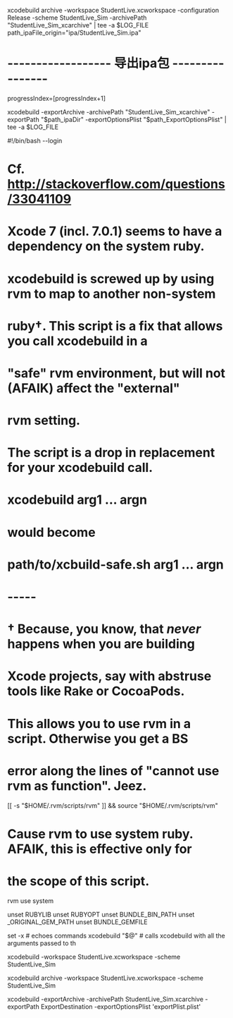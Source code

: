  xcodebuild archive -workspace StudentLive.xcworkspace -configuration Release -scheme StudentLive_Sim -archivePath "StudentLive_Sim_xcarchive" | tee -a $LOG_FILE
    path_ipaFile_origin="ipa/StudentLive_Sim.ipa"






# ------------------ 导出ipa包 ----------------
progressIndex=$[$progressIndex+1]

xcodebuild -exportArchive -archivePath "StudentLive_Sim_xcarchive" -exportPath "$path_ipaDir"  -exportOptionsPlist "$path_ExportOptionsPlist" | tee -a $LOG_FILE




#!/bin/bash --login


# Cf. http://stackoverflow.com/questions/33041109
#
# Xcode 7 (incl. 7.0.1) seems to have a dependency on the system ruby.
# xcodebuild is screwed up by using rvm to map to another non-system
# ruby†. This script is a fix that allows you call xcodebuild in a
# "safe" rvm environment, but will not (AFAIK) affect the "external"
# rvm setting.
#
# The script is a drop in replacement for your xcodebuild call.
#
#   xcodebuild arg1 ... argn
#
# would become
#
#   path/to/xcbuild-safe.sh arg1 ... argn
#
# -----
# † Because, you know, that *never* happens when you are building
# Xcode projects, say with abstruse tools like Rake or CocoaPods.

# This allows you to use rvm in a script. Otherwise you get a BS
# error along the lines of "cannot use rvm as function". Jeez.
[[ -s "$HOME/.rvm/scripts/rvm" ]] && source "$HOME/.rvm/scripts/rvm"

# Cause rvm to use system ruby. AFAIK, this is effective only for
# the scope of this script.
rvm use system

unset RUBYLIB
unset RUBYOPT
unset BUNDLE_BIN_PATH
unset _ORIGINAL_GEM_PATH
unset BUNDLE_GEMFILE

set -x          # echoes commands
xcodebuild "$@" # calls xcodebuild with all the arguments passed to th






xcodebuild -workspace StudentLive.xcworkspace -scheme StudentLive_Sim


xcodebuild archive -workspace StudentLive.xcworkspace -scheme StudentLive_Sim
 
xcodebuild -exportArchive -archivePath StudentLive_Sim.xcarchive -exportPath ExportDestination -exportOptionsPlist 'exportPlist.plist'